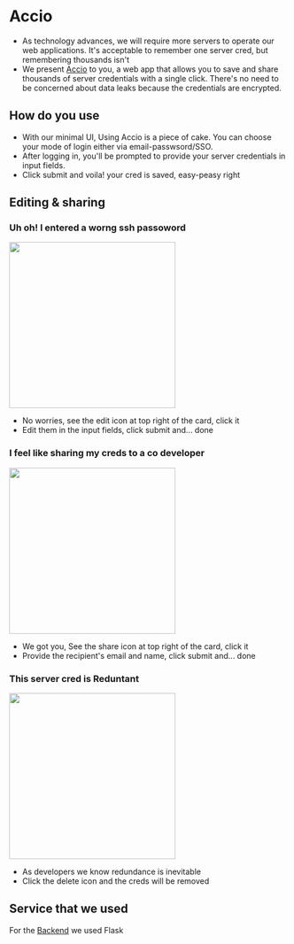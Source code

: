 # Accio

- As technology advances, we will require more servers to operate our web applications. It's acceptable to remember one server cred, but remembering thousands isn't
- We present [Accio](https://accio.fabianferno.tech) to you,  a web app that allows you to save and share thousands of server credentials with a single click. There's no need to be concerned about data leaks because the credentials are encrypted.

## How do you use

- With our minimal UI, Using Accio is a piece of cake. You can choose your mode of login either via email-passwsord/SSO.
- After logging in, you'll be prompted to provide your server credentials in input fields.
- Click submit and voila! your cred is saved, easy-peasy right

## Editing & sharing

### Uh oh! I entered a worng ssh passoword<br/>
<img src="https://countdown-liard.vercel.app/images/ss2.png" height="=300px" width="300px" /> <br/>
- No worries, see the edit icon at top right of the card, click it
- Edit them in the input fields, click submit and... done

### I feel like sharing my creds to a co developer<br/>
<img src="https://countdown-liard.vercel.app/images/ss1.png" height="=300px" width="300px" /> <br/>
- We got you, See the share icon at top right of the card, click it
- Provide the recipient's email and name, click submit and... done

### This server cred is Reduntant<br/>
<img src="https://countdown-liard.vercel.app/images/ss3.png" height="=300px" width="300px" /> <br/>
- As developers we know redundance is inevitable
- Click the delete icon and the creds will be removed

## Service that we used
For the [Backend](https://github.com/fabianferno/accio-be) we used Flask
